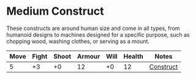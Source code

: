 # Medium Construct
These constructs are around human size and come in all types, from humanoid designs to machines designed for a specific purpose, such as chopping wood, washing clothes, or serving as a mount.

| Move | Fight | Shoot | Armour | Will | Health | Notes |
| ---- | ----- | ----- | ------ | ---- | ------ | ----- |
| 5    | +3    | +0    | 12     | +0   | 12     | [Construct](doc/rules/Construct.md)      |
